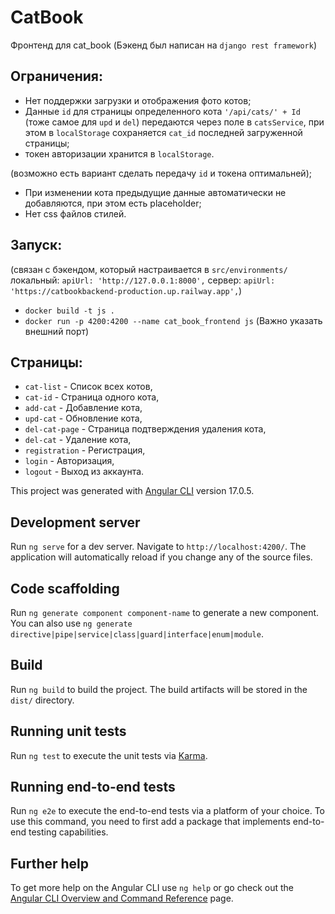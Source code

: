 # CatBook

Фронтенд для cat_book
(Бэкенд был написан на `django rest framework`)

## Ограничения:
- Нет поддержки загрузки и отображения фото котов;
- Данные `id` для страницы определенного кота `'/api/cats/' + Id` (тоже самое для `upd` и `del`)
передаются через поле в `catsService`, при этом в `localStorage` сохраняется `cat_id` последней загруженной страницы; 
- токен авторизации хранится в `localStorage`.

(возможно есть вариант сделать передачу `id` и токена оптимальней);
- При изменении кота предыдущие данные автоматически не добавляются, при этом есть placeholder;
- Нет css файлов стилей.


## Запуск:
(связан с бэкендом, который настраивается в `src/environments/` 
локальный: `apiUrl: 'http://127.0.0.1:8000',`
сервер: `apiUrl: 'https://catbookbackend-production.up.railway.app',`)

- `docker build -t js .`
- `docker run -p 4200:4200 --name cat_book_frontend js` (Важно указать внешний порт)

## Страницы: 
- `cat-list` - Список всех котов,
- `cat-id` - Страница одного кота,
- `add-cat` - Добавление кота,
- `upd-cat` - Обновление кота,
- `del-cat-page` - Страница подтверждения удаления кота,
- `del-cat` - Удаление кота,
- `registration` - Регистрация,
- `login` - Авторизация,
- `logout` - Выход из аккаунта.

This project was generated with [Angular CLI](https://github.com/angular/angular-cli) version 17.0.5.

## Development server

Run `ng serve` for a dev server. Navigate to `http://localhost:4200/`. The application will automatically reload if you change any of the source files.

## Code scaffolding

Run `ng generate component component-name` to generate a new component. You can also use `ng generate directive|pipe|service|class|guard|interface|enum|module`.

## Build

Run `ng build` to build the project. The build artifacts will be stored in the `dist/` directory.

## Running unit tests

Run `ng test` to execute the unit tests via [Karma](https://karma-runner.github.io).

## Running end-to-end tests

Run `ng e2e` to execute the end-to-end tests via a platform of your choice. To use this command, you need to first add a package that implements end-to-end testing capabilities.

## Further help

To get more help on the Angular CLI use `ng help` or go check out the [Angular CLI Overview and Command Reference](https://angular.io/cli) page.




